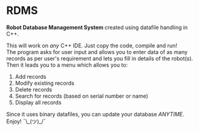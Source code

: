 # RDMS
<strong>Robot Database Management System </strong>created using datafile handling in C++. 
<p>This will work on <i>any</i> C++ IDE. Just copy the code, compile and run!<br> 
The program asks for user input and allows you to enter data of as many records as per user's requirement and lets you fill in details of the robot(s).
Then it leads you to a menu which allows you to: </p>
  <ol>
    <li>Add records</li>
    <li> Modify existing records</li>
    <li>Delete records</li>
    <li>Search for records (based on serial number or name)</li>
    <li>Display all records</li>
  </ol>
 <p>Since it uses binary datafiles, you can update your database <i title="Terms and conditions apply">ANYTIME</i>.<br>
  Enjoy! ¯\_(ツ)_/¯</p>
